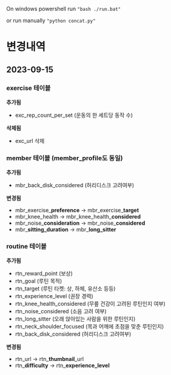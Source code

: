 On windows powershell run `"bash ./run.bat"`

or run manually `"python concat.py"`


# 변경내역

## 2023-09-15

### exercise 테이블

**추가됨**

- exc_rep_count_per_set (운동의 한 세트당 동작 수)

**삭제됨**

- exc_url 삭제

### member 테이블 (member_profile도 동일)

**추가됨**

- mbr_back_disk_considered (허리디스크 고려여부)

**변경됨**

- mbr_exercise_**preference** → mbr_exercise_**target**
- mbr_knee_health → mbr_knee_health_**considered**
- mbr_noise_**consideration** → mbr_noise_**considered**
- mbr_**sitting_duration** → mbr_**long_sitter**

### routine 테이블

**추가됨**

- rtn_reward_point (보상)
- rtn_goal (루틴 목적)
- rtn_target (루틴 타켓: 상, 하체, 유산소 등등)
- rtn_experience_level (권장 경력)
- rtn_knee_health_considered (무릎 건강이 고려된 루틴인지 여부)
- rtn_noise_considered (소음 고려 여부)
- rtn_long_sitter (오래 앉아있는 사람을 위한 루틴인지)
- rtn_neck_shoulder_focused (목과 어깨에 초점을 맞춘 루틴인지)
- rtn_back_disk_considered (허리디스크 고려여부)

**변경됨**

- rtn_url → rtn_**thumbnail**_url
- rtn_**difficulty** → rtn_**experience_level**